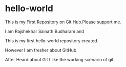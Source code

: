 # hello-world


This is my First Repository on Git Hub.Please support me.


I am Rajshekhar Sainath Budharam and 



This is my first hello-world repository created.


However I am fresher about GitHub.


After Heard about Git I like the working scenario of git.
